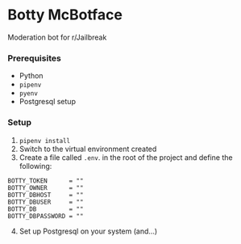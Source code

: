# Botty McBotface
Moderation bot for r/Jailbreak

### Prerequisites
- Python
- `pipenv`
- `pyenv`
- Postgresql setup

### Setup
1. `pipenv install`
2. Switch to the virtual environment created
3. Create a file called `.env`. in the root of the project and define the following:
```
BOTTY_TOKEN      = ""
BOTTY_OWNER      = ""
BOTTY_DBHOST     = ""
BOTTY_DBUSER     = ""
BOTTY_DB         = ""
BOTTY_DBPASSWORD = ""
```
4. Set up Postgresql on your system (and...)